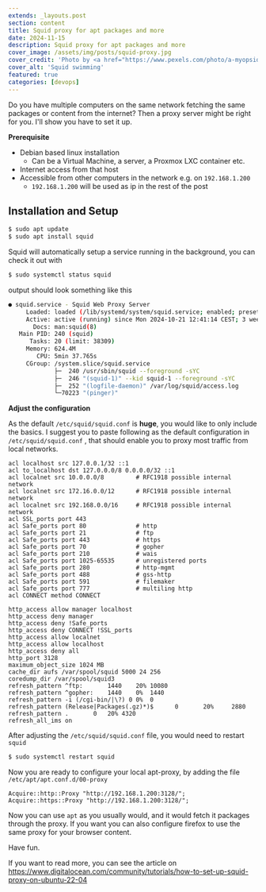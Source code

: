 ```yaml
---
extends: _layouts.post
section: content
title: Squid proxy for apt packages and more
date: 2024-11-15
description: Squid proxy for apt packages and more
cover_image: /assets/img/posts/squid-proxy.jpg
cover_credit: 'Photo by <a href="https://www.pexels.com/photo/a-myopsida-in-water-15559902/">Marissa Farrow</a>'
cover_alt: 'Squid swimming'
featured: true
categories: [devops]
---
```


Do you have multiple computers on the same network fetching the same packages or content from the internet? Then a proxy server might be right for you.
I'll show you have to set it up.
    
**Prerequisite** 

* Debian based linux installation
  * Can be a Virtual Machine, a server, a Proxmox LXC container etc.
* Internet access from that host
* Accessible from other computers in the network e.g. on `192.168.1.200` 
  * `192.168.1.200` will be used as ip in the rest of the post

## Installation and Setup

```bash
$ sudo apt update
$ sudo apt install squid
```
Squid will automatically setup a service running in the background, you can check it out with

```bash
$ sudo systemctl status squid
```
output should look something like this 
```bash
● squid.service - Squid Web Proxy Server
     Loaded: loaded (/lib/systemd/system/squid.service; enabled; preset: enabled)
     Active: active (running) since Mon 2024-10-21 12:41:14 CEST; 3 weeks 4 days ago
       Docs: man:squid(8)
   Main PID: 240 (squid)
      Tasks: 20 (limit: 38309)
     Memory: 624.4M
        CPU: 5min 37.765s
     CGroup: /system.slice/squid.service
             ├─  240 /usr/sbin/squid --foreground -sYC
             ├─  246 "(squid-1)" --kid squid-1 --foreground -sYC
             ├─  252 "(logfile-daemon)" /var/log/squid/access.log
             └─70223 "(pinger)"
```

**Adjust the configuration**

As the default `/etc/squid/squid.conf` is **huge**, you would like to only include the basics.
I suggest you to paste following as the default configuration in `/etc/squid/squid.conf` , that should enable you to proxy most traffic from local networks. 

```apacheconf
acl localhost src 127.0.0.1/32 ::1
acl to_localhost dst 127.0.0.0/8 0.0.0.0/32 ::1
acl localnet src 10.0.0.0/8         # RFC1918 possible internal network
acl localnet src 172.16.0.0/12      # RFC1918 possible internal network
acl localnet src 192.168.0.0/16     # RFC1918 possible internal network
acl SSL_ports port 443
acl Safe_ports port 80              # http
acl Safe_ports port 21              # ftp
acl Safe_ports port 443             # https
acl Safe_ports port 70              # gopher
acl Safe_ports port 210             # wais
acl Safe_ports port 1025-65535      # unregistered ports
acl Safe_ports port 280             # http-mgmt
acl Safe_ports port 488             # gss-http
acl Safe_ports port 591             # filemaker
acl Safe_ports port 777             # multiling http
acl CONNECT method CONNECT

http_access allow manager localhost
http_access deny manager
http_access deny !Safe_ports
http_access deny CONNECT !SSL_ports
http_access allow localnet
http_access allow localhost
http_access deny all
http_port 3128
maximum_object_size 1024 MB
cache_dir aufs /var/spool/squid 5000 24 256
coredump_dir /var/spool/squid3
refresh_pattern ^ftp:       1440    20% 10080
refresh_pattern ^gopher:    1440    0%  1440
refresh_pattern -i (/cgi-bin/|\?) 0 0%  0
refresh_pattern (Release|Packages(.gz)*)$      0       20%     2880
refresh_pattern .       0   20% 4320
refresh_all_ims on
```

After adjusting the `/etc/squid/squid.conf` file, you would need to restart `squid`

```bash
$ sudo systemctl restart squid
```

Now you are ready to configure your local apt-proxy,  by adding the file `/etc/apt/apt.conf.d/00-proxy`
```apacheconf
Acquire::http::Proxy "http://192.168.1.200:3128/";
Acquire::https::Proxy "http://192.168.1.200:3128/";
```

Now you can use `apt` as you usually would, and it would fetch it packages through the proxy. If you want
you can also configure firefox to use the same proxy for your browser content.

Have fun.

If you want to read more, you can see the article on <a href="https://www.digitalocean.com/community/tutorials/how-to-set-up-squid-proxy-on-ubuntu-22-04">https://www.digitalocean.com/community/tutorials/how-to-set-up-squid-proxy-on-ubuntu-22-04</a>

